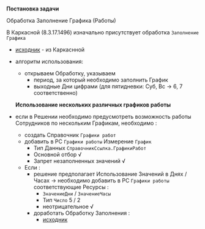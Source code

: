 
####
**Постановка задачи**

Обработка Заполнение Графика (Работы)

 В Каркасной  (8.3.17.1496) изначально присутствует обработка `Заполнение Графика`

- [исходник](https://github.com/alex-dev-2020/SpecPlatform/commit/35097a9037a76ce6350dc4a28ee63eca5eb1ab96) -  из Каркаснной

 -  алгоритм  использования:
    - открываем Обработку, указываем
        - период, за который необходимо заполнить График 
        - выходные Дни цифрами (для пятидневки:  Суб, Вс → 6, 7  соответственно)

    **Использование нескольких  различных графиков работы** 

- если в Решении необходимо предусмотреть  возможность работы Сотрудников по  нескольким Графикам,  необходимо :
    -  создать  Справочник `Графики работ`
    -  добавить  в РС `Графики работы` Измерение `График`
        - Тип Данных `СправочникСсылка.ГрафикиРабот`
        - Основной отбор √
        - Запрет незаполненных значений √
    - Если :
        -  решение предполагает Использование Значений в Днях / Часах  →  необходимо добавить в РС `Графики работы` соответствующие Ресурсы :
            - `ЗначениеДни`  / `ЗначениеЧасы`
            - Тип `Число`  5 / 2
            - неотрицательное √
        -  доработать Обработку Заполнения :
            - [исходник](https://github.com/alex-dev-2020/SpecPlatform/commit/b10eded8445807c2fec3b33b054d7a52be1b5651)     


